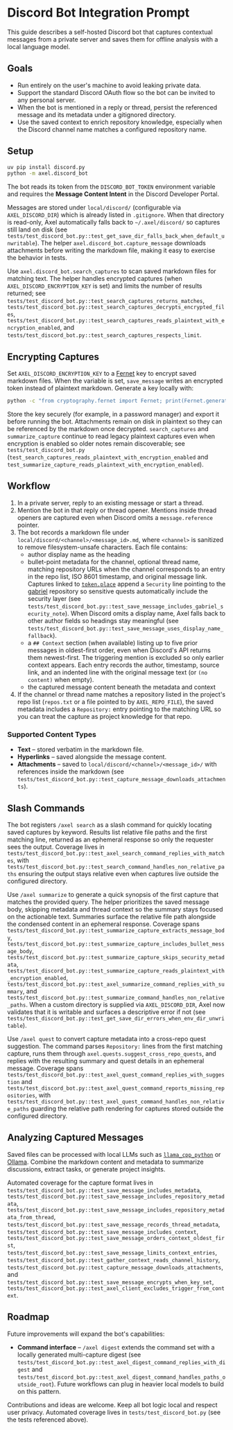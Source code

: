 # Discord Bot Integration Prompt

This guide describes a self-hosted Discord bot that captures contextual messages from a
private server and saves them for offline analysis with a local language model.

## Goals

- Run entirely on the user's machine to avoid leaking private data.
- Support the standard Discord OAuth flow so the bot can be invited to any personal server.
- When the bot is mentioned in a reply or thread, persist the referenced message and its
  metadata under a gitignored directory.
- Use the saved context to enrich repository knowledge, especially when the Discord channel
  name matches a configured repository name.

## Setup

```bash
uv pip install discord.py
python -m axel.discord_bot
```

The bot reads its token from the `DISCORD_BOT_TOKEN` environment variable and requires the
**Message Content Intent** in the Discord Developer Portal.

Messages are stored under `local/discord/` (configurable via `AXEL_DISCORD_DIR`) which is
already listed in `.gitignore`. When that directory is read-only, Axel automatically falls
back to `~/.axel/discord/` so captures still land on disk (see
`tests/test_discord_bot.py::test_get_save_dir_falls_back_when_default_unwritable`). The helper
`axel.discord_bot.capture_message` downloads attachments before writing the markdown file,
making it easy to exercise the behavior in tests.

Use `axel.discord_bot.search_captures` to scan saved markdown files for matching text. The helper
handles encrypted captures (when `AXEL_DISCORD_ENCRYPTION_KEY` is set) and limits the number of
results returned; see
`tests/test_discord_bot.py::test_search_captures_returns_matches`,
`tests/test_discord_bot.py::test_search_captures_decrypts_encrypted_files`,
`tests/test_discord_bot.py::test_search_captures_reads_plaintext_with_encryption_enabled`,
and `tests/test_discord_bot.py::test_search_captures_respects_limit`.

## Encrypting Captures

Set `AXEL_DISCORD_ENCRYPTION_KEY` to a
[Fernet](https://cryptography.io/en/latest/fernet/) key to encrypt saved markdown files.
When the variable is set, `save_message` writes an encrypted token instead of plaintext
markdown. Generate a key locally with:

```bash
python -c "from cryptography.fernet import Fernet; print(Fernet.generate_key().decode())"
```

Store the key securely (for example, in a password manager) and export it before running
the bot. Attachments remain on disk in plaintext so they can be referenced by the markdown
once decrypted. `search_captures` and `summarize_capture` continue to read legacy plaintext
captures even when encryption is enabled so older notes remain discoverable; see
`tests/test_discord_bot.py` (`test_search_captures_reads_plaintext_with_encryption_enabled`
and `test_summarize_capture_reads_plaintext_with_encryption_enabled`).

## Workflow

1. In a private server, reply to an existing message or start a thread.
2. Mention the bot in that reply or thread opener. Mentions inside thread openers are
   captured even when Discord omits a ``message.reference`` pointer.
3. The bot records a markdown file under
   `local/discord/<channel>/<message_id>.md`, where `<channel>` is sanitized to remove
   filesystem-unsafe characters. Each file contains:
   - author display name as the heading
   - bullet-point metadata for the channel, optional thread name, matching repository
     URLs when the channel corresponds to an entry in the repo list, ISO 8601 timestamp,
     and original message link. Captures linked to
     [`token.place`](https://github.com/futuroptimist/token.place) append a
     ``Security`` line pointing to the [gabriel](https://github.com/futuroptimist/gabriel)
     repository so sensitive quests automatically include the security layer (see
     `tests/test_discord_bot.py::test_save_message_includes_gabriel_security_note`).
     When Discord omits a display name, Axel falls back to other author fields so
     headings stay meaningful (see
     `tests/test_discord_bot.py::test_save_message_uses_display_name_fallback`).
   - a `## Context` section (when available) listing up to five prior messages in
     oldest-first order, even when Discord's API returns them newest-first. The
    triggering mention is excluded so only earlier context appears. Each entry records
    the author, timestamp, source link, and an indented line with the original message text
    (or `(no content)` when empty).
   - the captured message content beneath the metadata and context
4. If the channel or thread name matches a repository listed in the project's repo
   list (`repos.txt` or a file pointed to by `AXEL_REPO_FILE`), the saved metadata
   includes a `Repository:` entry pointing to the matching URL so you can treat the
   capture as project knowledge for that repo.

### Supported Content Types

- **Text** – stored verbatim in the markdown file.
- **Hyperlinks** – saved alongside the message content.
- **Attachments** – saved to `local/discord/<channel>/<message_id>/` with references inside the
  markdown (see `tests/test_discord_bot.py::test_capture_message_downloads_attachments`).

## Slash Commands

The bot registers `/axel search` as a slash command for quickly locating saved captures by
keyword. Results list relative file paths and the first matching line, returned as an
ephemeral response so only the requester sees the output. Coverage lives in
`tests/test_discord_bot.py::test_axel_search_command_replies_with_matches`, with
`tests/test_discord_bot.py::test_search_command_handles_non_relative_paths` ensuring the
output stays relative even when captures live outside the configured directory.

Use `/axel summarize` to generate a quick synopsis of the first capture that matches the
provided query. The helper prioritizes the saved message body, skipping metadata and
thread context so the summary stays focused on the actionable text. Summaries surface the
relative file path alongside the condensed content in an ephemeral response. Coverage
spans `tests/test_discord_bot.py::test_summarize_capture_extracts_message_body`,
`tests/test_discord_bot.py::test_summarize_capture_includes_bullet_message_body`,
`tests/test_discord_bot.py::test_summarize_capture_skips_security_metadata`,
`tests/test_discord_bot.py::test_summarize_capture_reads_plaintext_with_encryption_enabled`,
`tests/test_discord_bot.py::test_axel_summarize_command_replies_with_summary`, and
`tests/test_discord_bot.py::test_summarize_command_handles_non_relative_paths`. When a custom
directory is supplied via `AXEL_DISCORD_DIR`, Axel now validates that it is writable and surfaces
a descriptive error if not (see
`tests/test_discord_bot.py::test_get_save_dir_errors_when_env_dir_unwritable`).

Use `/axel quest` to convert capture metadata into a cross-repo quest suggestion. The command
parses `Repository:` lines from the first matching capture, runs them through
`axel.quests.suggest_cross_repo_quests`, and replies with the resulting summary and quest
details in an ephemeral message. Coverage spans
`tests/test_discord_bot.py::test_axel_quest_command_replies_with_suggestion` and
`tests/test_discord_bot.py::test_axel_quest_command_reports_missing_repositories`, with
`tests/test_discord_bot.py::test_axel_quest_command_handles_non_relative_paths` guarding
the relative path rendering for captures stored outside the configured directory.

## Analyzing Captured Messages

Saved files can be processed with local LLMs such as
[`llama_cpp_python`](https://pypi.org/project/llama-cpp-python/) or
[Ollama](https://github.com/ollama/ollama). Combine the markdown content and metadata to
summarize discussions, extract tasks, or generate project insights.

Automated coverage for the capture format lives in
`tests/test_discord_bot.py::test_save_message_includes_metadata`,
`tests/test_discord_bot.py::test_save_message_includes_repository_metadata`,
`tests/test_discord_bot.py::test_save_message_includes_repository_metadata_from_thread`,
`tests/test_discord_bot.py::test_save_message_records_thread_metadata`,
`tests/test_discord_bot.py::test_save_message_includes_context`,
`tests/test_discord_bot.py::test_save_message_orders_context_oldest_first`,
`tests/test_discord_bot.py::test_save_message_limits_context_entries`,
`tests/test_discord_bot.py::test_gather_context_reads_channel_history`,
`tests/test_discord_bot.py::test_capture_message_downloads_attachments`, and
`tests/test_discord_bot.py::test_save_message_encrypts_when_key_set`,
`tests/test_discord_bot.py::test_axel_client_excludes_trigger_from_context`.

## Roadmap

Future improvements will expand the bot's capabilities:

- **Command interface** – `/axel digest` extends the command set with a locally generated
  multi-capture digest (see `tests/test_discord_bot.py::test_axel_digest_command_replies_with_digest`
  and `tests/test_discord_bot.py::test_axel_digest_command_handles_paths_outside_root`).
  Future workflows can plug in heavier local models to build on this pattern.

Contributions and ideas are welcome. Keep all bot logic local and respect user privacy.
Automated coverage lives in `tests/test_discord_bot.py` (see the tests referenced above).
